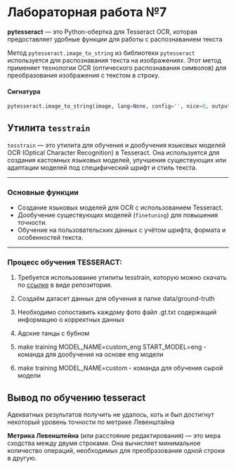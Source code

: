 # Лабораторная работа №7

**pytesseract** — это Python-обертка для Tesseract OCR, которая предоставляет удобные функции для работы с распознаванием текста

Метод `pytesseract.image_to_string` из библиотеки `pytesseract` используется для распознавания текста на изображениях. Этот метод применяет технологии OCR (оптического распознавания символов) для преобразования изображения с текстом в строку.

#### Сигнатура
```python
pytesseract.image_to_string(image, lang=None, config='', nice=0, output_type=Output.STRING)
```

## Утилита `tesstrain`

`tesstrain` — это утилита для обучения и дообучения языковых моделей OCR (Optical Character Recognition) в Tesseract. Она используется для создания кастомных языковых моделей, улучшения существующих или адаптации моделей под специфический шрифт и стиль текста.

---

### Основные функции
- Создание языковых моделей для OCR с использованием Tesseract.
- Дообучение существующих моделей (`finetuning`) для повышения точности.
- Обучение на пользовательских данных с учётом шрифта, формата и особенностей текста.

---

### Процесс обучения TESSERACT:

1. Требуется использование утилиты tesstrain, которую можно скачать по [ссылке](https://github.com/tesseract-ocr/tesstrain.git) в виде репозитория.

2. Создаём датасет данных для обучения в папке data/ground-truth

3. Необходимо сопоставить каждому фото файл .gt.txt содержащий информацию о корректных данных

4. Адские танцы с бубном

5. make training MODEL_NAME=custom_eng START_MODEL=eng - команда для дообучения на основе eng модели

6. make training MODEL_NAME=custom - команда для обучения сырой модели


## Вывод по обучению tesseract

Адекватных результатов получить не удалось, хоть и был достигнут некоторый уровень точности по метрике Левенштайна

**Метрика Левенштейна** (или расстояние редактирования) — это мера сходства между двумя строками. Она вычисляет минимальное количество операций, необходимых для преобразования одной строки в другую.


